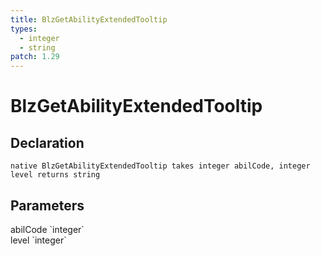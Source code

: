 ```yaml
---
title: BlzGetAbilityExtendedTooltip
types:
  - integer
  - string
patch: 1.29
---
```


# BlzGetAbilityExtendedTooltip

## Declaration

```
native BlzGetAbilityExtendedTooltip takes integer abilCode, integer level returns string
```

## Parameters
<dl>
  <dt>abilCode `integer`</dt>
  <dd></dd>

  <dt>level `integer`</dt>
  <dd></dd>
</dl>